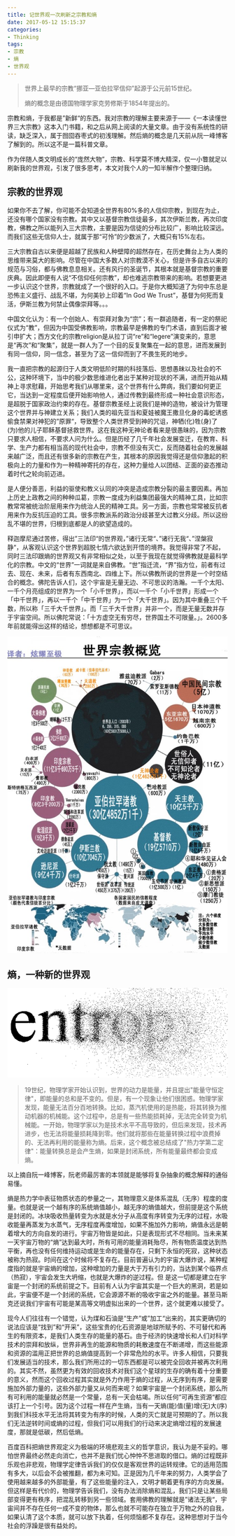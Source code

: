 ```yaml
---
title: 记世界观一次刷新之宗教和熵
date: 2017-05-12 15:15:37
categories:
- Thinking
tags:
- 宗教
- 熵
- 世界观
---
```


> 世界上最早的宗教“挪亚—亚伯拉罕信仰”起源于公元前15世纪。
>
> 熵的概念是由德国物理学家克劳修斯于1854年提出的。

宗教和熵，于我都是”新鲜“的东西。我对宗教的理解主要来源于——《一本读懂世界三大宗教》这本入门书籍，和之后从网上阅读的大量文章。由于没有系统性的研读，缺乏深入，属于囫囵吞枣式的初浅理解。然后熵的概念是几天前从阮一峰博客了解到的。所以这不是一篇科普文章。

作为伴随人类文明成长的“庞然大物”，宗教、科学莫不博大精深，仅一小瞥就足以刷新我的世界观，引发了很多思考，本文对我个人的一知半解作个整理归纳。<!-- more -->

## 宗教的世界观

如果你不去了解，你可能不会知道全世界有80%多的人信仰宗教，到现在为止，还没有哪个国家没有宗教。其中又以基督宗教信徒最多，其次伊斯兰教，再次印度教，佛教之所以能列入三大宗教，主要是因为信徒的分布比较广，影响比较深远。而我们这些无信仰人士，就属于那“可怜”的少数派了，大概只有15%左右。

三大宗教自古以来便是超越了民族和人种壁障的超然存在，在历史舞台上为人类的思维带来莫大的影响。尽管在中国大多数人对宗教漠不关心，但是许多自古以来的规范与习俗，都与佛教息息相关。还有风行的圣诞节，其根本就是基督宗教的重要庆典。因此即便有人说“不信仰任何宗教”，却也难逃宗教带来的影响。若想要更进一步认识这个世界，宗教就成了一个很好的入口。于是你大概知道了为何中东总是恐怖主义盛行、战乱不堪，为何美钞上印着“In God We Trust”，基督为何死而复活，伊斯兰教为何禁止偶像崇拜等。。。

中国文化认为：有一个创始人、有崇拜对象为“宗”；有一群追随者，有一定的祭祀仪式为“教”，但因为中国受佛教影响，宗教最早是佛教的专门术语，直到后面才被引申扩大；西方文化的宗教religion是从拉丁词“re”和“legere”演变来的，意思是“再次”和“聚集”，就是一群人为了一个目的反复聚集在一起的意思，进而发展到有同一信仰，同一信念，甚至为了这一信仰而到了不畏生死的地步。

我一直把宗教的起源归于人类文明低阶时期的科技落后、思想愚昧以及社会的不公，这种环境下，当中的极少数思维进化者出于某种对现状的不满，进而开始从精神上寻求慰藉，开始思考我们从哪里来，这个世界有什么弊病，我们要如何更正它，当达到一定程度后便开始影响他人，通过传教到最终形成一种社会意识形态，是超脱于国家政治约束的存在。基督宗教圣经上说我们是神的造物，被设计为管理这个世界并与神建立关系；我们人类的祖先亚当和夏娃被魔王撒旦化身的毒蛇诱惑偷食禁果对神犯的”原罪“，导致整个人类世界受到神的咒诅，神牺(化)牲(身)了(为)他的儿子耶稣基督拯救世界。这在我这种无神论者看来是很愚昧的，因为宗教只要求人相信，不要求人问为什么。但是历经了几千年社会发展变迁，在教育、科学、生产力都有相当高的现代社会中，宗教不但没有灭亡，反而随着社会的发展越来越广泛，而且还有很多新的宗教在产生，其根本的原因我觉得还是信仰激起的积极向上的力量和作为一种精神寄托的存在，这种力量给人以团结、正面的姿态推动着时代之轮向前迈进。

是人便分善恶，利益的驱使和教义认同的冲突是造成宗教分裂的最主要因素。再加上历史上政教之间的种种瓜葛，宗教一度成为利益集团最强大的精神工具，比如宗教常常被统治阶层用来作为统治人民的精神工具。另一方面，宗教也常常被反抗者用来作为反抗压迫的工具。很多宗教派系的政治分歧甚至大过教义分歧。所以这纷乱不堪的世界，归根到底都是人的欲望造成的。

释迦摩尼通过苦修，得出”三法印“的世界观，”诸行无常“、”诸行无我“、”涅槃寂静“，从客观认识这个世界到超脱七情六欲达到开悟的境界。我觉得非常了不起，同时三法印跟熵的世界观又有非常相似之处，以至于我现在就觉得佛教就是最科学化的宗教。中文的“世界”一词就是来自佛教。“世”指迁流，“界”指方位，前者有过去、现在、未来，后者有东西南北、四维上下。所以佛教所说的世界是一个时空结合的概念。佛陀告诉人们，这个宇宙是无量无边、不可思议的浩瀚。一千个太阳、一千个月亮组成的世界为一个「小千世界」，而以一千个「小千世界」形成一个「中千世界」，再以一千个「中千世界」为一个「大千世界」。因为其中重叠三个千数，所以称「三千大千世界」。而「三千大千世界」并非一个，而是无量无数并存于宇宙空间。所以佛陀常说：「十方虚空无有穷尽，世界国土不可限量。」。2600多年前就能得出这样的结论，想想都是不可思议。

![世界宗教概览](religion-entropy/gailan.jpg)

## 熵，一种新的世界观

![熵](religion-entropy/entropy.png)

> 19世纪，物理学家开始认识到，世界的动力是能量，并且提出"能量守恒定律"，即能量的总和是不变的。但是，有一个现象让他们很困惑。物理学家发现，能量无法百分百地转换。比如，蒸汽机使用的是热能，将其转换为推动机器的机械能。这个过程中，总是有一些热能损耗掉，无法完全转变为机械能。一开始，物理学家以为是技术水平不高导致的，但后来发现，技术再进步，也无法将能量损耗降到零。他们就将那些在能量转换过程中浪费掉的、无法再利用的能量称为熵。后来，这个概念被总结成了"热力学第二定律"：能量转换总是会产生熵，如果是封闭系统，所有能量最终都会变成熵。

以上摘自阮一峰博客，阮老师最厉害的本领就是能够将复杂抽象的概念解释的通俗易懂。

熵是热力学中表征物质状态的参量之一，其物理意义是体系混乱（无序）程度的度量。也就是说一个越有序的系统熵值越小，越无序的熵值越大，但前提是这个系统是封闭的。冰块吸收热量转变为水就是水分子从高度有序转变为无序的过程，水吸收能量再蒸发为水蒸气，无序程度再度增加，如果不施加外力影响，熵值永远是朝着增大的方向自发的进行。宇宙万物皆是如此，只是表现形式不尽相同。当未来某一天宇宙万物的“熵”达到最大时，所有可用的能量消耗殆尽，所有物质温度达到热平衡，再也没有任何维持运动或是生命的能量存在，只剩下永恒的死寂，这种状态被称为热寂。时间在这个时候将不复存在。目前普遍认为的宇宙大爆炸说，某种程度指的就是宇宙熵的增加，这种增加的力量是大于万有引力的，当达到某个临界点（热寂），宇宙会发生大坍缩，也就是大爆炸的逆过程。但 是这一切都是建立在宇宙是一个封闭的系统前提之下。目前有人认为宇宙其实是一个巨大的黑洞，若是如此，宇宙便不是一个封闭的系统，它会源源不断的吸收宇宙之外的能量。甚至马斯克还说我们宇宙有可能是某高等文明虚拟出来的一个世界，这个就更难以接受了。

现今人们往往有一个错觉，认为煤和石油是“生产”或”加工“出来的，其实更确切的说法应该是“找到”和“开采”，这些宝贵的化石资源是地球所赋予的、不可替代和再生的有限资本，是我们人类生存的能量的基石。由于经济的快速增长和人们对科学技术的崇拜和放纵，世界非再生的能源和物质的耗散速度在不断递增，而这些能源和资源的滥用正把世界的总熵值提高到一个非常危险的水平。许多人相信，只要我们发展适当的技术，那么我们所用过的一切东西都是可以被完全回收并被再次利用的。其实不然，虽然更为有效的回收技术对我们这个星球的生存的确有着十分重要的意义，然而这个回收过程其实就是外力作用于熵的过程，从无序到有序，是需要施加外部力量的，这些外部力量又从何而来呢？如果宇宙是一个封闭系统，那么所有可利用的能量就必然是一个常量，总有一天会枯竭。所以任何”可再生资源“都应该打上一个引号。因为这个过程一样在产生熵，当有一天熵(能)值(量)增(无)大(序)到我们科技水平无法将其转变为有序的时候，人类的灭亡就是可预期的了。所以我们无法逆转时间或熵的过程，但我们可以用我们的行动来决定熵增过程的发展速度，那就是低碳，然后低熵。

百度百科把熵世界观定义为极端的环境悲观主义的哲学意识，我认为是不妥的。哪怕世界最终必然走向消亡，也并不是我们忧心忡忡不思进取的借口。熵的过程既非乐观也非悲观，物理学定律告诉我们的仅仅是客观世界的运转规律。它的适用范围有多大，以后会不会被推翻，都为未可知。正是因为几千年来的努力，人类学会了使用越来越多的外部能量，有了这些能量的注入，文明才朝着更有序的方向发展。但这样是有代价的，物理学告诉我们，没有办法消除熵和混乱，我们只是让某些局部变得更有秩序，把混乱转移到另一些领域。套用佛教的理解就是”诸法无我“，宇宙间并不存在任何一成不变的物体，那么也就不可能存在独立于万物之外的自我，如果认清了这个本质，就可以放下执着，任何烦恼都不复存在。这种思想对于当今社会的浮躁是很有益处的。